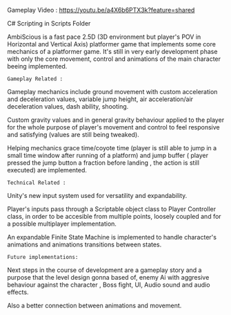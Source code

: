 Gameplay Video : https://youtu.be/a4X6b6PTX3k?feature=shared

C# Scripting in Scripts Folder

AmbiScious is a fast pace 2.5D (3D environment but player's POV in Horizontal and Vertical Axis) platformer game that implements some core mechanics of a platformer game.
It's still in very early development phase with only the core movement, control and animations of the main character beeing implemented.

    Gameplay Related : 

Gameplay mechanics include ground movement with custom acceleration and deceleration values, variable jump height, air acceleration/air deceleration values, dash ability, shooting.

Custom gravity values and in general gravity behaviour  applied to the player for the whole purpose of player's movement and control to feel responsive and satisfying (values are still being tweaked).

Helping mechanics grace time/coyote time (player is still able to jump in a small time window after running of a platform) and jump buffer ( player pressed the jump button a fraction before landing , the action is still executed)  are implemented.

    Technical Related : 

Unity's new input system used for versatility and expandability.

Player's inputs pass through a Scriptable object class to Player Controller class, in order to be accesible from multiple points, loosely coupled and for a possible multiplayer implementation. 

An expandable Finite State Machine is implemented to handle character's animations and animations transitions between states. 

    Future implementations: 

Next steps in the course of development are a gameplay story and a purpose that the level design gonna based of, enemy Ai with aggresive behaviour against the character , Boss fight, UI, Audio sound and audio effects.

Also a better connection between animations and movement. 
